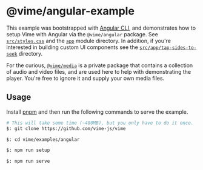# @vime/angular-example

This example was bootstrapped with [Angular CLI](https://cli.angular.io), and demonstrates how to
setup Vime with Angular via the `@vime/angular` package. See [`src/styles.css`](./src/styles.css)
and the [`app`](./src/app) module directory. In addition, if you're interested in building custom UI
components see the [`src/app/tap-sides-to-seek`](./src/app/tap-sides-to-seek) directory.

For the curious, [`@vime/media`](../../packages/media) is a private package that contains a collection
of audio and video files, and are used here to help with demonstrating the player. You're free to
ignore it and supply your own media files.

## Usage

Install [pnpm](https://pnpm.js.org/en/installation) and then run the following commands to serve
the example.

```bash
# This will take some time (~480MB), but you only have to do it once.
$: git clone https://github.com/vime-js/vime

$: cd vime/examples/angular

$: npm run setup

$: npm run serve
```
